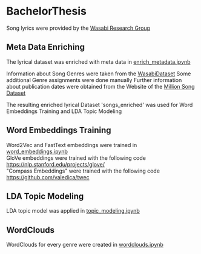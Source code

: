 # BachelorThesis

Song lyrics were provided by the [Wasabi Research Group](http://wasabihome.i3s.unice.fr/)

## Meta Data Enriching

The lyrical dataset was enriched with meta data in [enrich_metadata.ipynb](enrich_metadata.ipynb)

Information about Song Genres were taken from the [WasabiDataset](https://github.com/micbuffa/WasabiDataset)
Some additional Genre assignments were done manually
Further information about publication dates were obtained from the Website of the [Million Song Dataset](http://millionsongdataset.com/sites/default/files/AdditionalFiles/tracks_per_year.txt)

The resulting enriched lyrical Dataset 'songs_enriched' was used for Word Embeddings Training and LDA Topic Modeling

## Word Embeddings Training

Word2Vec and FastText embeddings were trained in [word_embeddings.ipynb](word_embeddings.ipynb)  
GloVe embeddings were trained with the following code https://nlp.stanford.edu/projects/glove/  
"Compass Embeddings" were trained with the following code https://github.com/valedica/twec  

## LDA Topic Modeling

LDA topic model was applied in [topic_modeling.ipynb](topic_modeling.ipynb)

## WordClouds

WordClouds for every genre were created in [wordclouds.ipynb](wordclouds.ipynb)
